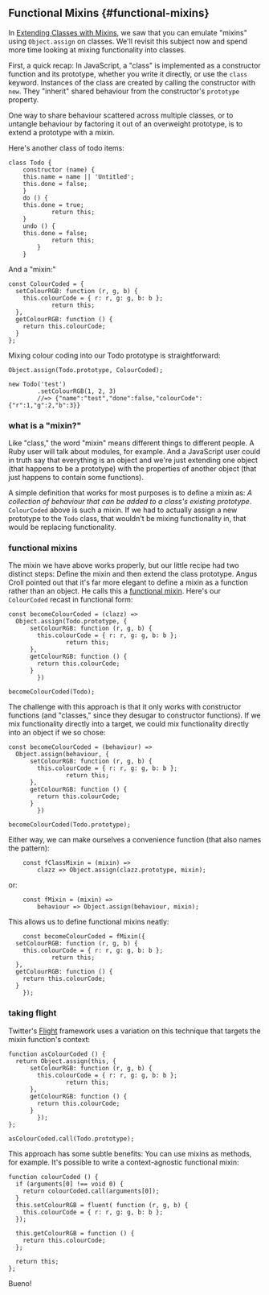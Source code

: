 ## Functional Mixins {#functional-mixins}

In [Extending Classes with Mixins](#classes-and-mixins), we saw that you can emulate "mixins" using `Object.assign` on classes. We'll revisit this subject now and spend more time looking at mixing functionality into classes.

First, a quick recap: In JavaScript, a "class" is implemented as a constructor function and its prototype, whether you write it directly, or use the `class` keyword. Instances of the class are created by calling the constructor with `new`. They "inherit" shared behaviour from the constructor's `prototype` property.

One way to share behaviour scattered across multiple classes, or to untangle behaviour by factoring it out of an overweight prototype, is to extend a prototype with a mixin.

Here's another class of todo items:

    class Todo {
	  	constructor (name) {
      	this.name = name || 'Untitled';
      	this.done = false;
    	}
    	do () {
      	this.done = true;
				return this;
    	}
    	undo () {
      	this.done = false;
				return this;
			}
		}

And a "mixin:"

    const ColourCoded = {
      setColourRGB: function (r, g, b) {
        this.colourCode = { r: r, g: g, b: b };
				return this;
      },
      getColourRGB: function () {
        return this.colourCode;
      }
    };
    
Mixing colour coding into our Todo prototype is straightforward:

    Object.assign(Todo.prototype, ColourCoded);
    
    new Todo('test')
			.setColourRGB(1, 2, 3)
			//=> {"name":"test","done":false,"colourCode":{"r":1,"g":2,"b":3}}
    
### what is a "mixin?"

Like "class," the word "mixin" means different things to different people. A Ruby user will talk about modules, for example. And a JavaScript user could in truth say that everything is an object and we're just extending one object (that happens to be a prototype) with the properties of another object (that just happens to contain some functions).

A simple definition that works for most purposes is to define a mixin as: *A collection of behaviour that can be added to a class's existing prototype*. `ColourCoded` above is such a mixin. If we had to actually assign a new prototype to the `Todo` class, that wouldn't be mixing functionality in, that would be replacing functionality.

### functional mixins

The mixin we have above works properly, but our little recipe had two distinct steps: Define the mixin and then extend the class prototype. Angus Croll pointed out that it's far more elegant to define a mixin as a function rather than an object. He calls this a [functional mixin][fm]. Here's our `ColourCoded` recast in functional form:

    const becomeColourCoded = (clazz) =>
      Object.assign(Todo.prototype, {
	      setColourRGB: function (r, g, b) {
	        this.colourCode = { r: r, g: g, b: b };
					return this;
	      },
	      getColourRGB: function () {
	        return this.colourCode;
	      }
			})
    
    becomeColourCoded(Todo);
		
The challenge with this approach is that it only works with constructor functions (and "classes," since they desugar to constructor functions). If we mix functionality directly into a target, we could mix functionality directly into an object if we so chose:

    const becomeColourCoded = (behaviour) =>
      Object.assign(behaviour, {
	      setColourRGB: function (r, g, b) {
	        this.colourCode = { r: r, g: g, b: b };
					return this;
	      },
	      getColourRGB: function () {
	        return this.colourCode;
	      }
			})
    
    becomeColourCoded(Todo.prototype);
		
Either way, we can make ourselves a convenience function (that also names the pattern):

		const fClassMixin = (mixin) =>
			clazz => Object.assign(clazz.prototype, mixin);
			
or:

		const fMixin = (mixin) =>
			behaviour => Object.assign(behaviour, mixin);
			
This allows us to define functional mixins neatly:

		const becomeColourCoded = fMixin({
      setColourRGB: function (r, g, b) {
        this.colourCode = { r: r, g: g, b: b };
				return this;
      },
      getColourRGB: function () {
        return this.colourCode;
      }
		});
			
### taking flight

Twitter's [Flight] framework uses a variation on this technique that targets the mixin function's context:

    function asColourCoded () {
      return Object.assign(this, {
	      setColourRGB: function (r, g, b) {
	        this.colourCode = { r: r, g: g, b: b };
					return this;
	      },
	      getColourRGB: function () {
	        return this.colourCode;
	      }
			});
    };
    
    asColourCoded.call(Todo.prototype);
    
This approach has some subtle benefits: You can use mixins as methods, for example. It's possible to write a context-agnostic functional mixin:

    function colourCoded () {
      if (arguments[0] !== void 0) {
        return colourCoded.call(arguments[0]);
      }
      this.setColourRGB = fluent( function (r, g, b) {
        this.colourCode = { r: r, g: g, b: b };
      });
      
      this.getColourRGB = function () {
        return this.colourCode;
      };
      
      return this;
    };

Bueno!

[fm]: https://javascriptweblog.wordpress.com/2011/05/31/a-fresh-look-at-javascript-mixins/ "A fresh look at JavaScript Mixins"
[Flight]: http://flightjs.github.io/
